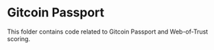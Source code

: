 # Gitcoin Passport

This folder contains code related to Gitcoin Passport and Web-of-Trust scoring. 